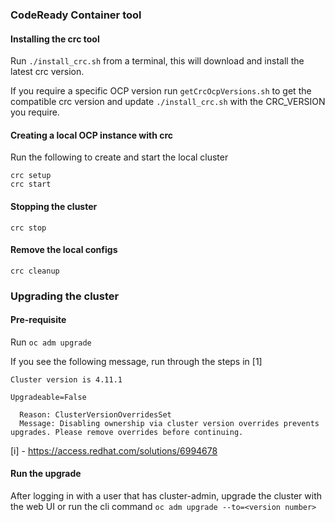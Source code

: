 ### CodeReady Container tool

#### Installing the crc tool

Run ```./install_crc.sh``` from a terminal, this will download and install the latest crc version.

If you require a specific OCP version run ```getCrcOcpVersions.sh``` to get the compatible crc version and update ```./install_crc.sh``` with the CRC_VERSION you require.


#### Creating a local OCP instance with crc

Run the following to create and start the local cluster

```
crc setup
crc start
```

#### Stopping the cluster

```
crc stop
```

#### Remove the local configs

```
crc cleanup
```

### Upgrading the cluster

#### Pre-requisite

Run ```oc adm upgrade```

If you see the following message, run through the steps in [1]
```
Cluster version is 4.11.1

Upgradeable=False

  Reason: ClusterVersionOverridesSet
  Message: Disabling ownership via cluster version overrides prevents upgrades. Please remove overrides before continuing.
```


[i] - https://access.redhat.com/solutions/6994678

#### Run the upgrade

After logging in with a user that has cluster-admin, upgrade the cluster with the web UI or run the cli command ```oc adm upgrade --to=<version number>```